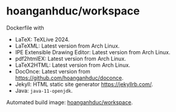# hoanganhduc/workspace

Dockerfile with

* LaTeX: TeXLive 2024.
* LaTeXML: Latest version from Arch Linux.
* IPE Extensible Drawing Editor: Latest version from Arch Linux.
* pdf2htmlEX: Latest version from Arch Linux.
* LaTeX2HTML: Latest version from Arch Linux.
* DocOnce: Latest version from https://github.com/hoanganhduc/doconce.
* Jekyll: HTML static site generator https://jekyllrb.com/.
* Java: `java-11-openjdk`.

Automated build image: [hoanganhduc/workspace](https://ghcr.io/hoanganhduc/workspace/).
